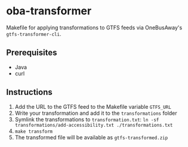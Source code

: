 # oba-transformer

Makefile for applying transformations to GTFS feeds via OneBusAway's `gtfs-transformer-cli`.

## Prerequisites

- Java
- curl

## Instructions

1. Add the URL to the GTFS feed to the Makefile variable `GTFS_URL`
1. Write your transformation and add it to the `transformations` folder
1. Symlink the transformations to `transformation.txt`: `ln -sf transformations/add-accessibility.txt ./transformations.txt`
1. `make transform`
1. The transformed file will be available as `gtfs-transformed.zip`
